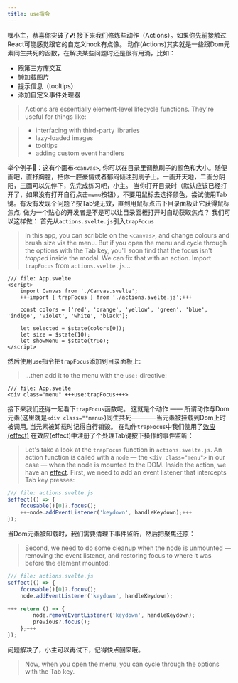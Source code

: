 ```yaml
---
title: use指令
---
```


嘿小主，恭喜你突破了💕! 接下来我们修炼些动作（Actions）。如果你先前接触过React可能感觉跟它的自定义hook有点像。
动作(Actions)其实就是一些跟Dom元素同生共死的函数，在解决某些问题时还是很有用滴，比如：

- 跟第三方库交互
- 懒加载图片
- 提示信息（tooltips）
- 添加自定义事件处理器

> Actions are essentially element-level lifecycle functions. They're useful for things like:

> - interfacing with third-party libraries
> - lazy-loaded images
> - tooltips
> - adding custom event handlers

举个例子🌰：这有个画布`<canvas>`, 你可以在目录里调整刷子的颜色和大小。随便画吧，直抒胸臆，把你一腔豪情或者郁闷倾注到刷子上。一画开天地，二画分阴阳，三画可以先停下，先完成练习吧，小主。
当你打开目录时（默认应该已经打开了，如果没有打开自行点击`memu`按钮），不要用鼠标去选择颜色，尝试使用Tab键。有没有发现个问题？按Tab键无效，直到用鼠标点击下目录面板让它获得鼠标焦点. 做为一个贴心的开发者是不是可以让目录面板打开时自动获取焦点？
我们可以这样做：
首先从`actions.svelte.js`引入`trapFocus`
> In this app, you can scribble on the `<canvas>`, and change colours and brush size via the menu. But if you open the menu and cycle through the options with the Tab key, you'll soon find that the focus isn't _trapped_ inside the modal.
> We can fix that with an action. Import `trapFocus` from `actions.svelte.js`...

```svelte
/// file: App.svelte
<script>
	import Canvas from './Canvas.svelte';
	+++import { trapFocus } from './actions.svelte.js';+++

	const colors = ['red', 'orange', 'yellow', 'green', 'blue', 'indigo', 'violet', 'white', 'black'];

	let selected = $state(colors[0]);
	let size = $state(10);
	let showMenu = $state(true);
</script>
```

然后使用`use`指令把`trapFocus`添加到目录面板上:
> ...then add it to the menu with the `use:` directive:

```svelte
/// file: App.svelte
<div class="menu" +++use:trapFocus+++>
```

接下来我们还得一起看下`trapFocus`函数呢。
这就是个动作 —— 所谓动作与Dom元素(这里就是`<div class=""menu>`)同生共死————当元素被挂载到Dom上时被调用, 当元素被卸载时记得自行销毁。
在动作`trapFocus`中我们使用了[效应(effect)](effects)
在效应(effect)中注册了个处理Tab键按下操作的事件监听：
> Let's take a look at the `trapFocus` function in `actions.svelte.js`. An action function is called with a `node` — the `<div class="menu">` in our case — when the node is mounted to the DOM. Inside the action, we have an [effect](effects).
> First, we need to add an event listener that intercepts Tab key presses:

```js
/// file: actions.svelte.js
$effect(() => {
	focusable()[0]?.focus();
	+++node.addEventListener('keydown', handleKeydown);+++
});
```
当Dom元素被卸载时，我们需要清理下事件监听，然后把聚焦还原：
> Second, we need to do some cleanup when the node is unmounted — removing the event listener, and restoring focus to where it was before the element mounted:

```js
/// file: actions.svelte.js
$effect(() => {
	focusable()[0]?.focus();
	node.addEventListener('keydown', handleKeydown);

+++	return () => {
		node.removeEventListener('keydown', handleKeydown);
		previous?.focus();
	};+++
});
```
问题解决了，小主可以再试下，记得快点回来哦。
> Now, when you open the menu, you can cycle through the options with the Tab key.
